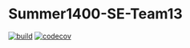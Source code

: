 # Summer1400-SE-Team13
[![build](https://github.com/Star-Academy/Summer1400-SE-Team13/actions/workflows/buildPipeline.yml/badge.svg)](https://github.com/Star-Academy/Summer1400-SE-Team13/actions/workflows/buildPipeline.yml)
[![codecov](https://codecov.io/gh/Star-Academy/Summer1400-SE-Team13/branch/main/graph/badge.svg?token=8B8PWV9BVK)](https://codecov.io/gh/Star-Academy/Summer1400-SE-Team13)

